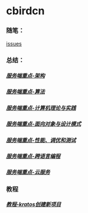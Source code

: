 # cbirdcn

### 随笔：

[issues](https://github.com/cbirdcn/cbirdcn.github.io/issues)

### 总结：

##### [服务端重点-架构](https://cbirdcn.github.io/summary/服务端重点-架构)
##### [服务端重点-算法](https://cbirdcn.github.io/summary/服务端重点-算法)
##### [服务端重点-计算机理论与实践](https://cbirdcn.github.io/summary/服务端重点-计算机理论与实践)
##### [服务端重点-面向对象与设计模式](https://cbirdcn.github.io/summary/服务端重点-面向对象与设计模式)
##### [服务端重点-性能、调优和测试](https://cbirdcn.github.io/summary/服务端重点-性能、调优和测试)
##### [服务端重点-跨语言编程](https://cbirdcn.github.io/summary/服务端重点-跨语言编程)
##### [服务端重点-云服务](https://cbirdcn.github.io/summary/服务端重点-云服务)

### 教程

##### [教程-kratos创建新项目](https://cbirdcn.github.io/tutorial/教程-kratos创建新项目)